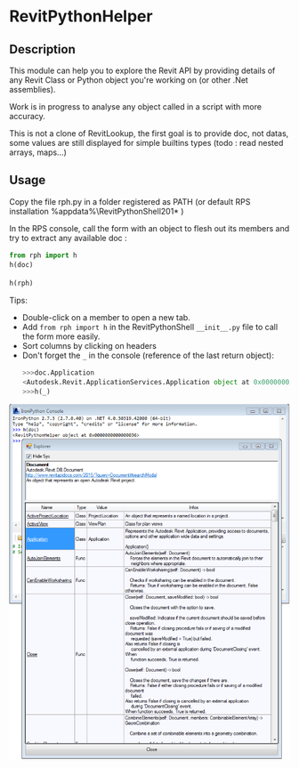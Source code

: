 # RevitPythonHelper

## Description

This module can help you to explore the Revit API by providing details of any Revit Class or Python object you're working on
(or other .Net assemblies).

Work is in progress to analyse any object called in a script with more accuracy.


This is not a clone of RevitLookup, the first goal is to provide doc, not datas,
some values are still displayed for simple builtins types (todo : read nested arrays, maps...)


## Usage
Copy the file rph.py in a folder registered as PATH (or default RPS installation %appdata%\RevitPythonShell201* )

In the RPS console, call the form with an object to flesh out its members and try to extract any available doc  :

```python
from rph import h
h(doc)

h(rph)
```

Tips: 
- Double-click on a member to open a new tab.
- Add ```from rph import h``` in the RevitPythonShell ```__init__.py``` file to call the form more easily.
- Sort columns by clicking on headers
- Don't forget the  ```_``` in the console (reference of the last return object):
     ```python
    >>>doc.Application
    <Autodesk.Revit.ApplicationServices.Application object at 0x0000000000000033 >
    >>>h(_) 
    ```
    
![](helper.png)
